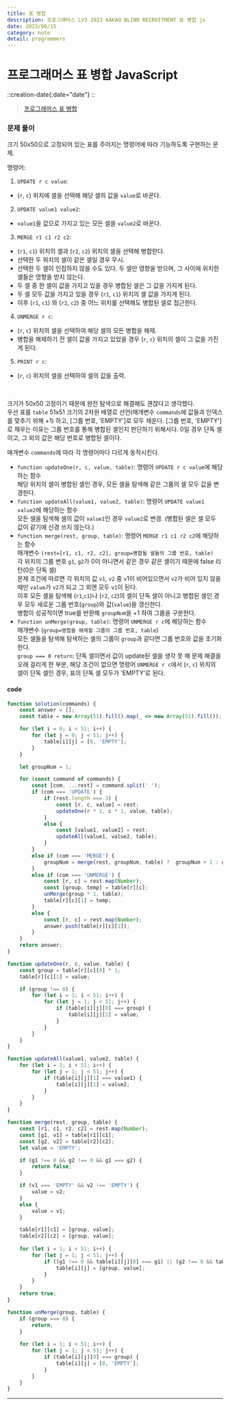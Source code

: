 ```yaml
---
title: 표 병합
description: 프로그래머스 LV3 2023 KAKAO BLIND RECRUITMENT 표 병합 js 
date: 2023/06/15
category: note
detail: programmers
---
```


# 프로그래머스 표 병합 JavaScript
::creation-date{:date="date"}
::

> <a href="https://school.programmers.co.kr/learn/courses/30/lessons/150366" target="_blank" class="font-bold">프로그래머스 표 병합</a>

### 문제 풀이
크기 50x50으로 고정되어 있는 표를 주어지는 명령어에 따라 기능하도록 구현하는 문제.  

명령어: 
1. `UPDATE r c value`:  
- (`r`, `c`) 위치에 셀을 선택해 해당 셀의 값을 `value`로 바꾼다.
2. `UPDATE value1 value2`:  
- `value1`을 값으로 가지고 있는 모든 셀을 `value2`로 바꾼다.
3. `MERGE r1 c1 r2 c2`:  
- (`r1`, `c1`) 위치의 셀과 (`r2`, `c2`) 위치의 셀을 선택해 병합한다.
- 선택한 두 위치의 셀이 같은 셀일 경우 무시.
- 선택한 두 셀이 인접하지 않을 수도 있다. 두 셀만 영향을 받으며, 그 사이에 위치한 셀들은 영향을 받지 않는다.
- 두 셀 중 한 셀이 값을 가지고 있을 경우 병합된 셀은 그 값을 가지게 된다.
- 두 셀 모두 값을 가지고 있을 경우 (`r1`, `c1`) 위치의 셀 값을 가지게 된다.
- 이후 (`r1`, `c1`) 와 (`r2`, `c2`) 중 어느 위치를 선택해도 병합된 셀로 접근한다. 
4. `UNMERGE r c`:  
- (`r`, `c`) 위치의 셀을 선택하여 해당 셀의 모든 병합을 해제.
- 병합을 해제하기 전 셀이 값을 가지고 있었을 경우 (`r`, `c`) 위치의 셀이 그 값을 가진 게 된다.
5. `PRINT r c`:  
- (`r`, `c`) 위치의 셀을 선택하여 셀의 값을 출력.    

<br />


크기가 50x50 고정이기 때문에 완전 탐색으로 해결해도 괜찮다고 생각했다.  
우선 표를 `table` 51x51 크기의 2차원 배열로 선언(매개변수 `commands`에 값들과 인덱스를 맞추기 위해 +1) 하고, \[그룹 번호, 'EMPTY']로 모두 채운다. \[그룹 번호, 'EMPTY']로 채우는 이유는 그룹 번호를 통해 병합된 셀인지 판단하기 위해서다. 0일 경우 단독 셀이고, 그 외의 값은 해당 번호로 병합된 셀이다.  

매개변수 `commands`에 따라 각 명령어마다 다르게 동작시킨다.  
- `function updateOne(r, c, value, table)`: 명령어 `UPDATE r c value`에 해당하는 함수  
해당 위치의 셀이 병합된 셀인 경우, 모든 셀을 탐색해 같은 그룹의 셀 모두 값을 변경한다.  
- `function updateAll(value1, value2, table)`: 명령어 `UPDATE value1 value2`에 해당하는 함수  
모든 셀을 탐색해 셀의 값이 `value1`인 경우 `value2`로 변경. (병합된 셀은 셀 모두 값이 같기에 신경 쓰지 않는다.)  
- `function merge(rest, group, table)`: 명령어 `MERGE r1 c1 r2 c2`에 해당하는 함수  
매개변수 `(rest=[r1, c1, r2, c2], group=병합될 셀들의 그룹 번호, table)`  
각 위치의 그룹 번호 `g1`, `g2`가 0이 아니면서 같은 경우 같은 셀이기 때문에 false 리턴(0은 단독 셀)  
문제 조건에 따르면 각 위치의 값 `v1`, `v2` 중 `v`1이 비어있으면서 `v2`가 비어 있지 않을 때만 `value`가 `v2`가 되고 그 외엔 모두 `v1`이 된다.  
이후 모든 셀을 탐색해 (`r1`,`c1`)나 (`r2`, `c2`)의 셀이 단독 셀이 아니고 병합된 셀인 경우 모두 새로운 그룹 번호(`group`)와 값(`value`)을 갱신한다.  
병합이 성공적이면 true를 반환해 `groupNum`을 +1 하여 그룹을 구분한다.  
- `function unMerge(group, table)`: 명령어 `UNMERGE r c`에 해당하는 함수  
매개변수 (`group=병합을 해제할 그룹의 그룹 번호, table`)  
모든 셀들을 탐색해 탐색하는 셀의 그룹이 `group`과 같다면 그룹 번호와 값을 초기화한다.  
`group === 0 return`: 단독 셀이면서 값이 update된 셀을 생각 못 해 문제 해결을 오래 걸리게 한 부분, 해당 조건이 없으면 명령어 `UNMERGE r c`에서 (`r`, `c`) 위치의 셀이 단독 셀인 경우, 표의 단독 셀 모두가 'EMPTY'로 된다.  

#### code

```js
function solution(commands) {
    const answer = [];
    const table = new Array(51).fill().map(_ => new Array(51).fill());

    for (let i = 0; i < 51; i++) {
        for (let j = 0; j < 51; j++) {
            table[i][j] = [0, 'EMPTY'];
        }
    }

    let groupNum = 1;

    for (const command of commands) {
        const [com, ...rest] = command.split(' ');
        if (com === 'UPDATE') {
            if (rest.length === 3) {
                const [r, c, value] = rest;
                updateOne(r * 1, c * 1, value, table);
            }
            else {
                const [value1, value2] = rest;
                updateAll(value1, value2, table);
            }
        }
        else if (com === 'MERGE') {
            groupNum = merge(rest, groupNum, table) ?  groupNum + 1 : groupNum;
        }
        else if (com === 'UNMERGE') {
            const [r, c] = rest.map(Number);
            const [group, temp] = table[r][c];
            unMerge(group * 1, table);
            table[r][c][1] = temp;
        }
        else {
            const [r, c] = rest.map(Number);
            answer.push(table[r][c][1]);
        }
    }
    return answer;
}

function updateOne(r, c, value, table) {
    const group = table[r][c][0] * 1;
    table[r][c][1] = value;

    if (group !== 0) {
        for (let i = 1; i < 51; i++) {
            for (let j = 1; j < 51; j++) {
                if (table[i][j][0] === group) {
                    table[i][j][1] = value;
                }
            }
        }
    }
}

function updateAll(value1, value2, table) {
    for (let i = 1; i < 51; i++) {
        for (let j = 1; j < 51; j++) {
            if (table[i][j][1] === value1) {
                table[i][j][1] = value2;
            }
        }
    }
}

function merge(rest, group, table) {
    const [r1, c1, r2, c2] = rest.map(Number);
    const [g1, v1] = table[r1][c1];
    const [g2, v2] = table[r2][c2];
    let value = 'EMPTY';

    if (g1 !== 0 && g2 !== 0 && g1 === g2) {
        return false;
    }

    if (v1 === 'EMPTY' && v2 !== 'EMPTY') {
        value = v2;
    }
    else {
        value = v1;
    }

    table[r1][c1] = [group, value];
    table[r2][c2] = [group, value];
    
    for (let i = 1; i < 51; i++) {
        for (let j = 1; j < 51; j++) {
            if ((g1 !== 0 && table[i][j][0] === g1) || (g2 !== 0 && table[i][j][0] === g2) ) {
                table[i][j] = [group, value];
            }
        }
    }
    return true;
}

function unMerge(group, table) {
    if (group === 0) {
        return;
    }
    
    for (let i = 1; i < 51; i++) {
        for (let j = 1; j < 51; j++) {
            if (table[i][j][0] === group) {
                table[i][j] = [0, 'EMPTY'];
            }
        }
    }
}

```




---